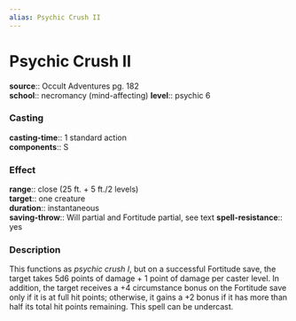 ```yaml
---
alias: Psychic Crush II
---
```


# Psychic Crush II 

**source**:: Occult Adventures pg. 182  
**school**:: necromancy (mind-affecting)
**level**:: psychic 6

### Casting 

**casting-time**:: 1 standard action  
**components**:: S

### Effect 

**range**:: close (25 ft. + 5 ft./2 levels)  
**target**:: one creature  
**duration**:: instantaneous  
**saving-throw**:: Will partial and Fortitude partial, see text
**spell-resistance**:: yes

### Description 

This functions as *psychic crush I*, but on a successful Fortitude save, the target takes 5d6 points of damage + 1 point of damage per caster level. In addition, the target receives a +4 circumstance bonus on the Fortitude save only if it is at full hit points; otherwise, it gains a +2 bonus if it has more than half its total hit points remaining. This spell can be undercast.


